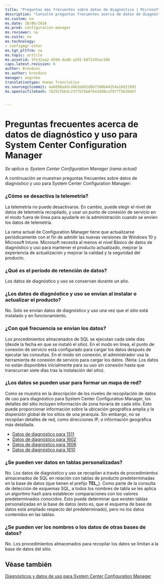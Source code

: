 ```yaml
---
title: "Preguntas más frecuentes sobre datos de diagnóstico | Microsoft Docs"
description: "Consulte preguntas frecuentes acerca de datos de diagnóstico y uso para System Center Configuration Manager."
ms.custom: na
ms.date: 10/06/2016
ms.prod: configuration-manager
ms.reviewer: na
ms.suite: na
ms.technology:
- configmgr-other
ms.tgt_pltfrm: na
ms.topic: article
ms.assetid: 3fe32aa2-d594-4ad0-a291-b8f5395ac50b
caps.latest.revision: 6
author: Brenduns
ms.author: brenduns
manager: angrobe
translationtype: Human Translation
ms.sourcegitcommit: 4a8d98addcd463eb82d8b7100b44254a10d21992
ms.openlocfilehash: 7d252fbbdc23ff676b87643408caf977f5636b67


---
```

# <a name="frequently-asked-questions-about-diagnostics-and-usage-data-for-system-center-configuration-manager"></a>Preguntas frecuentes acerca de datos de diagnóstico y uso para System Center Configuration Manager

*Se aplica a: System Center Configuration Manager (rama actual)*

A continuación se muestran preguntas frecuentes sobre datos de diagnóstico y uso para System Center Configuration Manager:  

###  <a name="a-namebkmkoffa-how-do-i-turn-off-telemetry"></a><a name="bkmk_off"></a> ¿Cómo se desactiva la telemetría?  
La telemetría no puede desactivarse. En cambio, puede elegir el nivel de datos de telemetría recopilado, y usar un punto de conexión de servicio en el modo fuera de línea para ayudarle en la administración cuando se envíen los datos de telemetría.

La rama actual de Configuration Manager tiene que actualizarse periódicamente con el fin de admitir las nuevas versiones de Windows 10 y Microsoft Intune. Microsoft necesita al menos el nivel Básico de datos de diagnóstico y uso para mantener el producto actualizado, mejorar la experiencia de actualización y mejorar la calidad y la seguridad del producto.

###  <a name="a-namebkmkretentiona-what-is-the-data-retention-period"></a><a name="bkmk_retention"></a> ¿Qué es el período de retención de datos?  
 Los datos de diagnóstico y uso se conservan durante un año.  

###  <a name="a-namebkmkupdatea-is-diagnostics-and-usage-data-sent-when-installing-or-updating-the-product"></a><a name="bkmk_update"></a> ¿Los datos de diagnóstico y uso se envían al instalar o actualizar el producto?  
 No. Solo se envían datos de diagnóstico y uso una vez que el sitio está instalado y en funcionamiento.  

###  <a name="a-namebkmkfrequencya-how-frequently-is-the-data-sent"></a><a name="bkmk_frequency"></a> ¿Con qué frecuencia se envían los datos?  
 Los procedimientos almacenados de SQL se ejecutan cada siete días (desde la fecha en que se instaló el sitio). En el modo en línea, el punto de conexión de servicio está configurado para cargar los datos después de ejecutar las consultas. En el modo sin conexión, el administrador usa la herramienta de conexión de servicio para cargar los datos. (Nota: Los datos no están disponibles inicialmente para su uso sin conexión hasta que transcurran siete días tras la instalación del sitio).  

###  <a name="a-namebkmknetworka-can-the-data-be-used-to-form-a-network-map"></a><a name="bkmk_network"></a> ¿Los datos se pueden usar para formar un mapa de red?  
 Como se muestra en la descripción de los niveles de recopilación de datos de uso para diagnóstico para System Center Configuration Manager, los detalles del sitio incluyen información de zona horaria de cada sitio. Esto puede proporcionar información sobre la ubicación geográfica amplia y la dispersión global de los sitios de una jerarquía. Sin embargo, no se recopilan detalles de red, como direcciones IP, o información geográfica más detallada.
 - [Datos de diagnóstico para 1511](/sccm/core/plan-design/diagnostics/levels-of-diagnostic-usage-data-collection-1511)
 - [Datos de diagnóstico para 1602](/sccm/core/plan-design/diagnostics/levels-of-diagnostic-usage-data-collection-1602)
 - [Datos de diagnóstico para 1606](/sccm/core/plan-design/diagnostics/levels-of-diagnostic-usage-data-collection-1606)
 - [Datos de diagnóstico para 1610](/sccm/core/plan-design/diagnostics/levels-of-diagnostic-usage-data-collection-1610)


###  <a name="a-namebkmktablesa-can-you-see-data-in-custom-tables"></a><a name="bkmk_tables"></a> ¿Se pueden ver datos en tablas personalizadas?  
 No. Los datos de diagnóstico y uso se recopilan a través de procedimientos almacenados de SQL en relación con tablas de producto predeterminadas en la base de datos (que tienen el prefijo **TEL_**). Como parte de la consulta de detección de esquemas SQL, a todos los nombres de tabla se les aplica un algoritmo hash para establecer comparaciones con los valores predeterminados conocidos. Esto puede determinar que existen tablas personalizadas en la base de datos (esto es, que el esquema de base de datos está ampliado respecto del predeterminado), pero no los datos contenidos en las tablas.  

###  <a name="a-namebkmkdatabasesa-can-you-see-names-of-other-databases-or-data-in-other-databases"></a><a name="bkmk_databases"></a> ¿Se pueden ver los nombres o los datos de otras bases de datos?  
 No. Los procedimientos almacenados para recopilar los datos se limitan a la base de datos del sitio.  

## <a name="see-also"></a>Véase también  
 [Diagnósticos y datos de uso para System Center Configuration Manager](../../core/plan-design/diagnostics/diagnostics-and-usage-data.md)



<!--HONumber=Dec16_HO5-->


